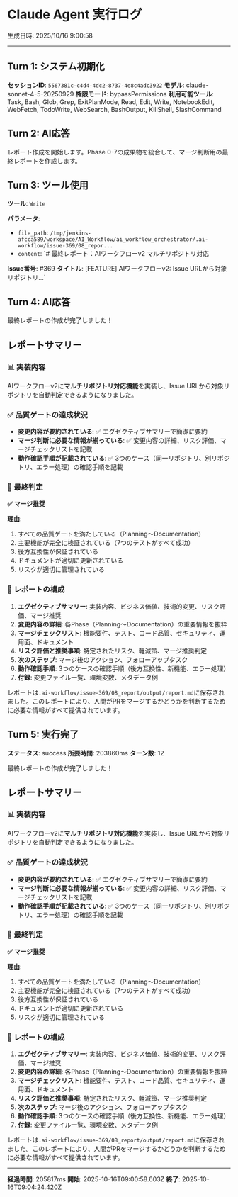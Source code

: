 # Claude Agent 実行ログ

生成日時: 2025/10/16 9:00:58

---

## Turn 1: システム初期化

**セッションID**: `5567381c-c4d4-4dc2-8737-4e8c4adc3922`
**モデル**: claude-sonnet-4-5-20250929
**権限モード**: bypassPermissions
**利用可能ツール**: Task, Bash, Glob, Grep, ExitPlanMode, Read, Edit, Write, NotebookEdit, WebFetch, TodoWrite, WebSearch, BashOutput, KillShell, SlashCommand

## Turn 2: AI応答

レポート作成を開始します。Phase 0-7の成果物を統合して、マージ判断用の最終レポートを作成します。

## Turn 3: ツール使用

**ツール**: `Write`

**パラメータ**:
- `file_path`: `/tmp/jenkins-afcca589/workspace/AI_Workflow/ai_workflow_orchestrator/.ai-workflow/issue-369/08_repor...`
- `content`: `# 最終レポート：AIワークフローv2 マルチリポジトリ対応

**Issue番号**: #369
**タイトル**: [FEATURE] AIワークフローv2: Issue URLから対象リポジトリ...`

## Turn 4: AI応答

最終レポートの作成が完了しました！

## レポートサマリー

### 📊 実装内容
AIワークフローv2に**マルチリポジトリ対応機能**を実装し、Issue URLから対象リポジトリを自動判定できるようになりました。

### ✅ 品質ゲートの達成状況
- **変更内容が要約されている**: ✅ エグゼクティブサマリーで簡潔に要約
- **マージ判断に必要な情報が揃っている**: ✅ 変更内容の詳細、リスク評価、マージチェックリストを記載
- **動作確認手順が記載されている**: ✅ 3つのケース（同一リポジトリ、別リポジトリ、エラー処理）の確認手順を記載

### 🎯 最終判定

**✅ マージ推奨**

**理由**:
1. すべての品質ゲートを満たしている（Planning〜Documentation）
2. 主要機能が完全に検証されている（7つのテストがすべて成功）
3. 後方互換性が保証されている
4. ドキュメントが適切に更新されている
5. リスクが適切に管理されている

### 📝 レポートの構成

1. **エグゼクティブサマリー**: 実装内容、ビジネス価値、技術的変更、リスク評価、マージ推奨
2. **変更内容の詳細**: 各Phase（Planning〜Documentation）の重要情報を抜粋
3. **マージチェックリスト**: 機能要件、テスト、コード品質、セキュリティ、運用面、ドキュメント
4. **リスク評価と推奨事項**: 特定されたリスク、軽減策、マージ推奨判定
5. **次のステップ**: マージ後のアクション、フォローアップタスク
6. **動作確認手順**: 3つのケースの確認手順（後方互換性、新機能、エラー処理）
7. **付録**: 変更ファイル一覧、環境変数、メタデータ例

レポートは`.ai-workflow/issue-369/08_report/output/report.md`に保存されました。このレポートにより、人間がPRをマージするかどうかを判断するために必要な情報がすべて提供されています。

## Turn 5: 実行完了

**ステータス**: success
**所要時間**: 203860ms
**ターン数**: 12

最終レポートの作成が完了しました！

## レポートサマリー

### 📊 実装内容
AIワークフローv2に**マルチリポジトリ対応機能**を実装し、Issue URLから対象リポジトリを自動判定できるようになりました。

### ✅ 品質ゲートの達成状況
- **変更内容が要約されている**: ✅ エグゼクティブサマリーで簡潔に要約
- **マージ判断に必要な情報が揃っている**: ✅ 変更内容の詳細、リスク評価、マージチェックリストを記載
- **動作確認手順が記載されている**: ✅ 3つのケース（同一リポジトリ、別リポジトリ、エラー処理）の確認手順を記載

### 🎯 最終判定

**✅ マージ推奨**

**理由**:
1. すべての品質ゲートを満たしている（Planning〜Documentation）
2. 主要機能が完全に検証されている（7つのテストがすべて成功）
3. 後方互換性が保証されている
4. ドキュメントが適切に更新されている
5. リスクが適切に管理されている

### 📝 レポートの構成

1. **エグゼクティブサマリー**: 実装内容、ビジネス価値、技術的変更、リスク評価、マージ推奨
2. **変更内容の詳細**: 各Phase（Planning〜Documentation）の重要情報を抜粋
3. **マージチェックリスト**: 機能要件、テスト、コード品質、セキュリティ、運用面、ドキュメント
4. **リスク評価と推奨事項**: 特定されたリスク、軽減策、マージ推奨判定
5. **次のステップ**: マージ後のアクション、フォローアップタスク
6. **動作確認手順**: 3つのケースの確認手順（後方互換性、新機能、エラー処理）
7. **付録**: 変更ファイル一覧、環境変数、メタデータ例

レポートは`.ai-workflow/issue-369/08_report/output/report.md`に保存されました。このレポートにより、人間がPRをマージするかどうかを判断するために必要な情報がすべて提供されています。


---

**経過時間**: 205817ms
**開始**: 2025-10-16T09:00:58.603Z
**終了**: 2025-10-16T09:04:24.420Z
